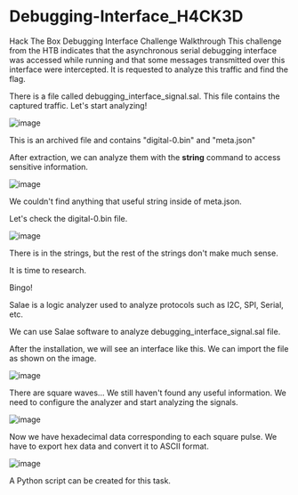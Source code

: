 # Debugging-Interface_H4CK3D
Hack The Box Debugging Interface Challenge Walkthrough
This challenge from the HTB indicates that the asynchronous serial debugging interface was accessed while running and that some messages transmitted over this interface were intercepted. It is requested to analyze this traffic and find the flag.

There is a file called debugging_interface_signal.sal. This file contains the captured traffic. Let's start analyzing!

![image](https://github.com/Funched/Debugging-Interface_H4CK3D/assets/135317904/b46b2a3f-f693-4568-90b3-e4d18e490003)

This is an archived file and contains "digital-0.bin" and "meta.json"

After extraction, we can analyze them with the **string** command to access sensitive information. 

![image](https://github.com/Funched/Debugging-Interface_H4CK3D/assets/135317904/94fbbb41-995e-4800-b72f-e374bd3aeeb0)

We couldn't find anything that useful string inside of meta.json.

Let's check the digital-0.bin file.

![image](https://github.com/Funched/Debugging-Interface_H4CK3D/assets/135317904/8341f181-70cf-45c0-a09e-542db2f9f80f)

There is <salae> in the strings, but the rest of the strings don't make much sense.

It is time to research.

Bingo!

Salae is a logic analyzer used to analyze protocols such as I2C, SPI, Serial, etc.

We can use Salae software to analyze debugging_interface_signal.sal file. 

After the installation, we will see an interface like this. We can import the file as shown on the image.

![image](https://github.com/Funched/Debugging-Interface_H4CK3D/assets/135317904/573d5726-e5fd-4ff6-83ba-be810b69e2a8)


There are square waves...
We still haven't found any useful information. We need to configure the analyzer and start analyzing the signals.

![image](https://github.com/Funched/Debugging-Interface_H4CK3D/assets/135317904/1f804618-92a2-42db-b774-37a0d7b900e0)

Now we have hexadecimal data corresponding to each square pulse. We have to export hex data and convert it to ASCII format. 

![image](https://github.com/Funched/Debugging-Interface_H4CK3D/assets/135317904/d2ea6529-3fe4-41d4-b9b9-5f0280504652)

A Python script can be created for this task. 
